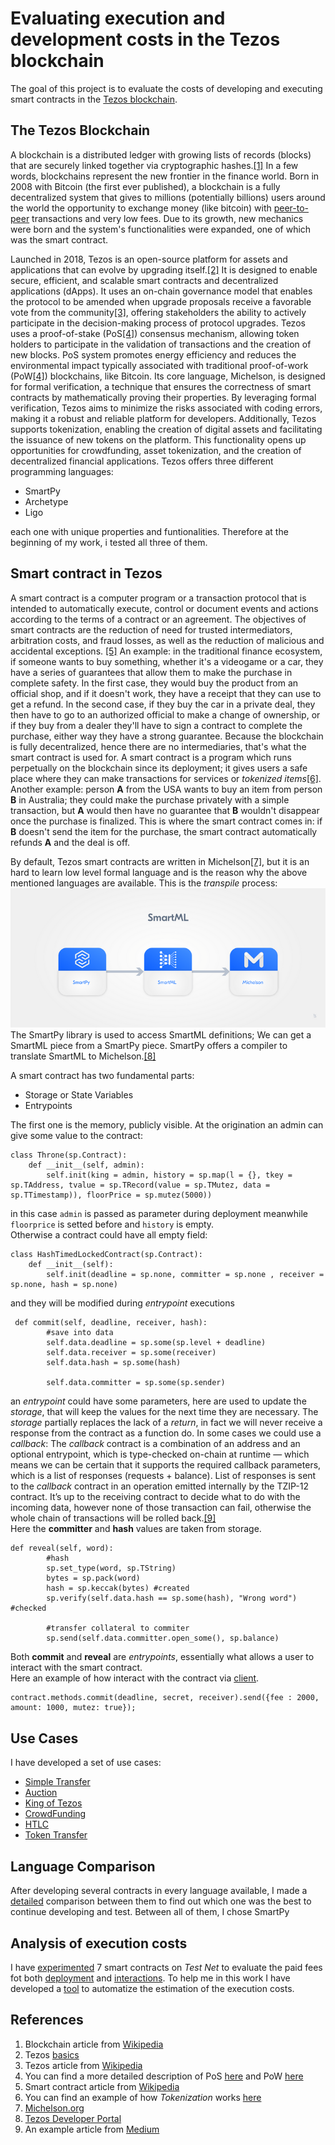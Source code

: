 # Evaluating execution and development costs in the Tezos blockchain
The goal of this project is to evaluate the costs of developing and executing smart contracts in the [Tezos blockchain](https://tezos.com/).

## The Tezos Blockchain
A blockchain is a distributed ledger with growing lists of records (blocks) that are securely linked together via cryptographic hashes.[[1]](#references)
In a few words, blockchains represent the new frontier in the finance world.
Born in 2008 with Bitcoin (the first ever published), a blockchain is a fully decentralized system that gives to millions (potentially billions) users around the world the opportunity to exchange money (like bitcoin) with [peer-to-peer](https://en.wikipedia.org/wiki/Peer-to-peer) transactions and very low fees.
Due to its growth, new mechanics were born and the system's functionalities were expanded, one of which was the smart contract.

Launched in 2018, Tezos is an open-source platform for assets and applications that can evolve by upgrading itself.[[2]](#references)
It is designed to enable secure, efficient, and scalable smart contracts and decentralized applications (dApps). 
It uses an on-chain governance model that enables the protocol to be amended when upgrade proposals receive a favorable vote from the community[[3]](#references), offering stakeholders the ability to actively participate in the decision-making process of protocol upgrades.
Tezos uses a proof-of-stake (PoS[[4]](#references)) consensus mechanism, allowing token holders to participate in the validation of transactions and the creation of new blocks. PoS system promotes energy efficiency and reduces the environmental impact typically associated with traditional proof-of-work (PoW[[4]](#references)) blockchains, like Bitcoin.
Its core language, Michelson, is designed for formal verification, a technique that ensures the correctness of smart contracts by mathematically proving their properties. By leveraging formal verification, Tezos aims to minimize the risks associated with coding errors, making it a robust and reliable platform for developers.
Additionally, Tezos supports tokenization, enabling the creation of digital assets and facilitating the issuance of new tokens on the platform. This functionality opens up opportunities for crowdfunding, asset tokenization, and the creation of decentralized financial applications.
Tezos offers three different programming languages:
- SmartPy
- Archetype
- Ligo

each one with unique properties and funtionalities.
Therefore at the beginning of my work, i tested all three of them.


## Smart contract in Tezos
A smart contract is a computer program or a transaction protocol that is intended to automatically execute, control or document events and actions according to the terms of a contract or an agreement. The objectives of smart contracts are the reduction of need for trusted intermediators, arbitration costs, and fraud losses, as well as the reduction of malicious and accidental exceptions. [[5]](#references)
An example:
in the traditional finance ecosystem, if someone wants to buy something, whether it's a videogame or a car, they have a series of guarantees that allow them to make the purchase in complete safety.
In the first case, they would buy the product from an official shop, and if it doesn't work, they have a receipt that they can use to get a refund. In the second case, if they buy the car in a private deal, they then have to go to an authorized official to make a change of ownership, or if they buy from a dealer they'll have to sign a contract to complete the purchase, either way they have a strong guarantee.
Because the blockchain is fully decentralized, hence there are no intermediaries, that's what the smart contract is used for.
A smart contract is a program which runs perpetually on the blockchain since its deployment; it gives users a safe place where they can make transactions for services or *tokenized items*[[6]](#references).
Another example: 
person **A** from the USA wants to buy an item from person **B** in Australia; they could make the purchase privately with a simple transaction, but **A** would then have no guarantee that **B** wouldn't disappear once the purchase is finalized. This is where the smart contract comes in: if **B** doesn't send the item for the purchase, the smart contract automatically refunds **A** and the deal is off.

By default, Tezos smart contracts are written in Michelson[[7]](#references), but it is an hard to learn low level formal language and is the reason why the above mentioned languages are available.
This is the *transpile* process:
![alt text](https://github.com/TheMastro-11/Evaluating-execution-and-development-costs-in-the-Tezos-blockchain/blob/main/src/smartml.png)
The SmartPy library is used to access SmartML definitions; We can get a SmartML piece from a SmartPy piece. SmartPy offers a compiler to translate SmartML to Michelson.[[8]](#references)

A smart contract has two fundamental parts:
* Storage or State Variables
* Entrypoints

The first one is the memory, publicly visible.
At the origination an admin can give some value to the contract:
```
class Throne(sp.Contract):
    def __init__(self, admin):
        self.init(king = admin, history = sp.map(l = {}, tkey = sp.TAddress, tvalue = sp.TRecord(value = sp.TMutez, data = sp.TTimestamp)), floorPrice = sp.mutez(5000))
```
in this case `admin` is passed as parameter during deployment meanwhile `floorprice` is setted before and `history` is empty.
<br>
Otherwise a contract could have all empty field:

```
class HashTimedLockedContract(sp.Contract):
    def __init__(self):
        self.init(deadline = sp.none, committer = sp.none , receiver = sp.none, hash = sp.none)
```
and they will be modified during *entrypoint* executions
```
 def commit(self, deadline, receiver, hash):
        #save into data
        self.data.deadline = sp.some(sp.level + deadline)
        self.data.receiver = sp.some(receiver)
        self.data.hash = sp.some(hash)
        
        self.data.committer = sp.some(sp.sender)
```
an *entrypoint* could have some parameters, here are used to update the *storage*, that will keep the values for the next time they are necessary.
The *storage* partially replaces the lack of a *return*, in fact we will never receive a response from the contract as a function do.
In some cases we could use a *callback*:
The *callback* contract is a combination of an address and an optional entrypoint, which is type-checked on-chain at runtime — which means we can be certain that it supports the required callback parameters, which is a list of responses (requests + balance).
List of responses is sent to the *callback* contract in an operation emitted internally by the TZIP-12 contract.
It’s up to the receiving contract to decide what to do with the incoming data, however none of those transaction can fail, otherwise the whole chain of transactions will be rolled back.[[9]](#references)
<br>
Here the **committer** and **hash** values are taken from storage.
```
def reveal(self, word):
        #hash
        sp.set_type(word, sp.TString)
        bytes = sp.pack(word) 
        hash = sp.keccak(bytes) #created
        sp.verify(self.data.hash == sp.some(hash), "Wrong word") #checked

        #transfer collateral to commiter
        sp.send(self.data.committer.open_some(), sp.balance)
```
Both **commit** and **reveal** are *entrypoints*, essentially what allows a user to interact with the smart contract.
<br>
Here an example of how interact with the contract via [client](https://github.com/TheMastro-11/SmartContractTestScript-By-Taquito-).
```
contract.methods.commit(deadline, secret, receiver).send({fee : 2000, amount: 1000, mutez: true});
```


## Use Cases
I have developed a set of use cases:

- [Simple Transfer](https://github.com/TheMastro-11/Evaluating-execution-and-development-costs-in-the-Tezos-blockchain/tree/main/contracts/SimpleTransfer)
- [Auction](https://github.com/TheMastro-11/Evaluating-execution-and-development-costs-in-the-Tezos-blockchain/tree/main/contracts/Auction)
- [King of Tezos](https://github.com/TheMastro-11/Evaluating-execution-and-development-costs-in-the-Tezos-blockchain/tree/main/contracts/KingOfTezos)
- [CrowdFunding](https://github.com/TheMastro-11/Evaluating-execution-and-development-costs-in-the-Tezos-blockchain/tree/main/contracts/CrowdFunding)
- [HTLC](https://github.com/TheMastro-11/Evaluating-execution-and-development-costs-in-the-Tezos-blockchain/tree/main/contracts/HTLC)
- [Token Transfer](https://github.com/TheMastro-11/Evaluating-execution-and-development-costs-in-the-Tezos-blockchain/tree/main/contracts/TokenTransfer)

## Language Comparison
After developing several contracts in every language available, I made a [detailed](https://github.com/TheMastro-11/Evaluating-execution-and-development-costs-in-the-Tezos-blockchain/tree/main/contracts) comparison between them to find out which one was the best to continue developing and test. 
Between all of them, I chose SmartPy


## Analysis of execution costs
I have [experimented](https://github.com/TheMastro-11/Evaluating-execution-and-development-costs-in-the-Tezos-blockchain/tree/main/experiments) 7 smart contracts on *Test Net* to evaluate the paid fees fot both [deployment](/experiments/Deployments/) and [interactions](/experiments/Interactions/).
To help me in this work I have developed a [tool](https://github.com/TheMastro-11/SmartContract-Execution-Costs-By-Taquito) to automatize the estimation of the execution costs.

## References
1. Blockchain article from [Wikipedia](https://en.wikipedia.org/wiki/Blockchain)
2. Tezos [basics](https://tezos.com/learn/what-is-tezos/)
3. Tezos article from [Wikipedia](https://en.wikipedia.org/wiki/Tezos)
4. You can find a more detailed description of PoS [here](https://en.wikipedia.org/wiki/Proof_of_stake) and PoW [here](https://en.wikipedia.org/wiki/Proof_of_work)
5. Smart contract article from [Wikipedia](https://en.wikipedia.org/wiki/Smart_contract)
6. You can find an example of how *Tokenization* works [here](https://www.nasdaq.com/articles/what-is-tokenization-and-how-does-it-work)
7. [Michelson.org](https://www.michelson.org/)
8. [Tezos Developer Portal](https://tezos.b9lab.com/smartpy/intro)
9. An example article from [Medium](https://medium.com/@matej.sima/tutorial-implementing-a-mini-token-contract-on-tezos-with-on-chain-callbacks-tzip-12-b04cf7ee2059)
